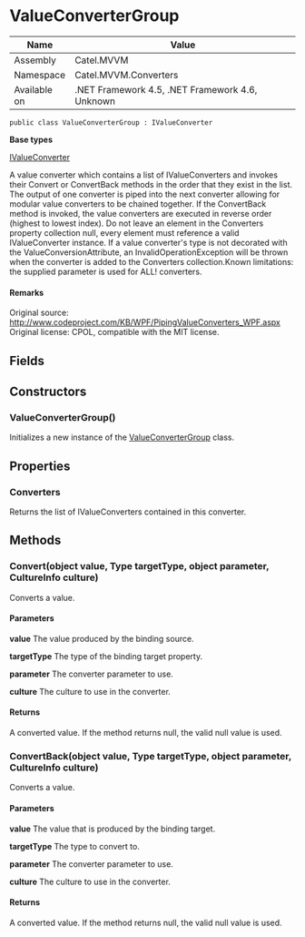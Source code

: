 

# ValueConverterGroup

Name|Value
---|---
Assembly|Catel.MVVM
Namespace|Catel.MVVM.Converters
Available on|.NET Framework 4.5, .NET Framework 4.6, Unknown

```
public class ValueConverterGroup : IValueConverter
```

**Base types**

[IValueConverter](/Catel.MVVM\Catel\MVVM\Converters\IValueConverter.md)


A value converter which contains a list of IValueConverters and invokes their Convert or ConvertBack methods in the order that they exist in the list. The output of one converter is piped into the next converter allowing for modular value converters to be chained together. If the ConvertBack method is invoked, the value converters are executed in reverse order (highest to lowest index). Do not leave an element in the Converters property collection null, every element must reference a valid IValueConverter instance. If a value converter's type is not decorated with the ValueConversionAttribute, an InvalidOperationException will be thrown when the converter is added to the Converters collection.Known limitations: the supplied parameter is used for ALL! converters.

#### Remarks

Original source: http://www.codeproject.com/KB/WPF/PipingValueConverters_WPF.aspx Original license: CPOL, compatible with the MIT license.



## Fields

## Constructors

### ValueConverterGroup()

Initializes a new instance of the [ValueConverterGroup](#) class.



## Properties

### Converters

Returns the list of IValueConverters contained in this converter.



## Methods

### Convert(object value, Type targetType, object parameter, CultureInfo culture)

Converts a value.

#### Parameters

**value**
The value produced by the binding source.

**targetType**
The type of the binding target property.

**parameter**
The converter parameter to use.

**culture**
The culture to use in the converter.

#### Returns

A converted value. If the method returns null, the valid null value is used.



### ConvertBack(object value, Type targetType, object parameter, CultureInfo culture)

Converts a value.

#### Parameters

**value**
The value that is produced by the binding target.

**targetType**
The type to convert to.

**parameter**
The converter parameter to use.

**culture**
The culture to use in the converter.

#### Returns

A converted value. If the method returns null, the valid null value is used.



